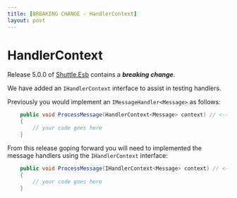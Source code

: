 ```yaml
---
title: [BREAKING CHANGE - HandlerContext]
layout: post
---
```


# HandlerContext

Release 5.0.0 of [Shuttle.Esb](https://github.com/Shuttle/Shuttle.Esb/releases/tag/v5.0.0) contains a ***breaking change***.

We have added an `IHandlerContext` interface to assist in testing handlers.

Previously you would implement an `IMessageHandler<Message>` as follows:

~~~ c#
	public void ProcessMessage(HandlerContext<Message> context) // <-- NOTE: HandlerContext
	{
		// your code goes here
	}
~~~

From this release goping forward you will need to implemented the message handlers using the `IHandlerContext` interface:

~~~ c#
	public void ProcessMessage(IHandlerContext<Message> context) // <-- NOTE: IHandlerContext
	{
		// your code goes here
	}
~~~


